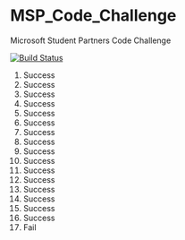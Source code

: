 # MSP_Code_Challenge
Microsoft Student Partners Code Challenge

[![Build Status](https://travis-ci.org/KimBoWoon/MSP_Code_Challenge.svg?branch=master)](https://travis-ci.org/KimBoWoon/MSP_Code_Challenge)

1. Success
2. Success
3. Success
4. Success
5. Success
6. Success
7. Success
8. Success
9. Success
10. Success
11. Success
12. Success
13. Success
14. Success
15. Success
16. Success
17. Fail
